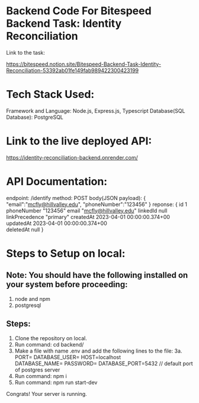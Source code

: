 # Backend Code For Bitespeed Backend Task: Identity Reconciliation

Link to the task: 

https://bitespeed.notion.site/Bitespeed-Backend-Task-Identity-Reconciliation-53392ab01fe149fab989422300423199

# Tech Stack Used: 

Framework and Language: Node.js, Express.js, Typescript
Database(SQL Database): PostgreSQL

# Link to the live deployed API: 

https://identity-reconciliation-backend.onrender.com/

# API Documentation: 

endpoint: /identify
method: POST
body(JSON payload): {
    "email":"mcfly@hillvalley.edu",
    "phoneNumber":"123456"
}
reponse: {
	id                   1                   
    phoneNumber          "123456"
    email                "mcfly@hillvalley.edu"
    linkedId             null
    linkPrecedence       "primary"
    createdAt            2023-04-01 00:00:00.374+00              
    updatedAt            2023-04-01 00:00:00.374+00              
    deletedAt            null
}

# Steps to Setup on local: 

## Note: You should have the following installed on your system before proceeding: 

1. node and npm
2. postgresql

## Steps: 
1. Clone the repository on local.
2. Run command: cd backend/ 
3. Make a file with name .env and add the following lines to the file: 
   3a.  PORT=<port of the backend server>
        DATABASE_USER=<Name of your postgres user on local>
        HOST=localhost  
        DATABASE_NAME=<Name of the database name>
        PASSWORD=<Your database password>
        DATABASE_PORT=5432 // default port of postgres server
3. Run command: npm i
4. Run command: npm run start-dev

Congrats! Your server is running.